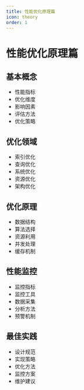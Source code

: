 ```yaml
---
title: 性能优化原理篇
icon: theory
order: 1
---
```


# 性能优化原理篇

## 基本概念
- 性能指标
- 优化维度
- 影响因素
- 评估方法
- 优化策略

## 优化领域
- 索引优化
- 查询优化
- 系统优化
- 资源优化
- 架构优化

## 优化原理
- 数据结构
- 算法选择
- 资源利用
- 并发处理
- 缓存机制

## 性能监控
- 监控指标
- 监控工具
- 数据采集
- 分析方法
- 预警机制

## 最佳实践
- 设计规范
- 实现策略
- 优化方法
- 监控方案
- 维护建议
